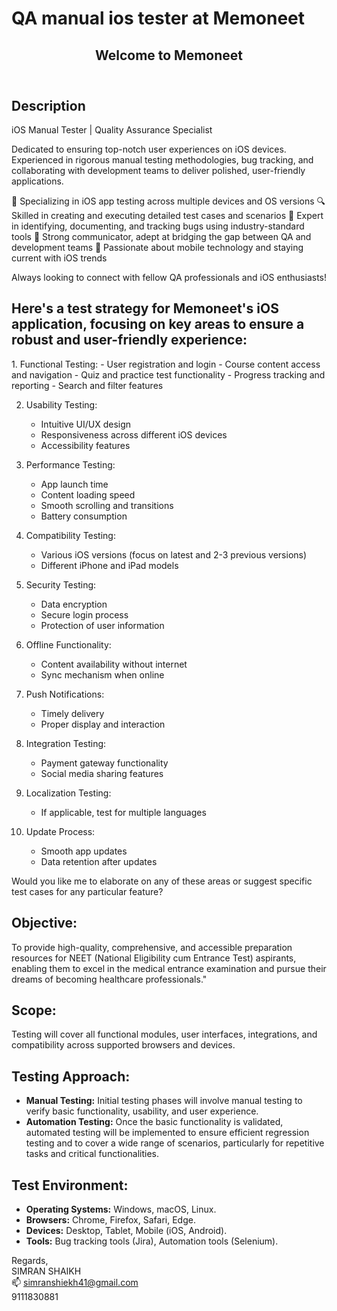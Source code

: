 <!DOCTYPE html>
<html lang="en">
<head>
  <meta charset="UTF-8">
  <meta name="viewport" content="width=device-width, initial-scale=1.0">
  
</head>
<body>
<h1>QA manual ios tester at <b>Memoneet</b></h1>
  <header>
    <h2>Welcome to Memoneet</h2>
  </header>

  <section>
<h2>Description</h2>
    <p>iOS Manual Tester | Quality Assurance Specialist

Dedicated to ensuring top-notch user experiences on iOS devices. Experienced in rigorous manual testing methodologies, bug tracking, and collaborating with development teams to deliver polished, user-friendly applications.

🍏 Specializing in iOS app testing across multiple devices and OS versions
🔍 Skilled in creating and executing detailed test cases and scenarios
🐞 Expert in identifying, documenting, and tracking bugs using industry-standard tools
🤝 Strong communicator, adept at bridging the gap between QA and development teams
📱 Passionate about mobile technology and staying current with iOS trends

Always looking to connect with fellow QA professionals and iOS enthusiasts!</p>
  </section>
 <section>
<h1>Here's a test strategy for Memoneet's iOS application, focusing on key areas to ensure a robust and user-friendly experience:</h1>
<p>
1. Functional Testing:
   - User registration and login
   - Course content access and navigation
   - Quiz and practice test functionality
   - Progress tracking and reporting
   - Search and filter features

2. Usability Testing:
   - Intuitive UI/UX design
   - Responsiveness across different iOS devices
   - Accessibility features

3. Performance Testing:
   - App launch time
   - Content loading speed
   - Smooth scrolling and transitions
   - Battery consumption

4. Compatibility Testing:
   - Various iOS versions (focus on latest and 2-3 previous versions)
   - Different iPhone and iPad models

5. Security Testing:
   - Data encryption
   - Secure login process
   - Protection of user information

6. Offline Functionality:
   - Content availability without internet
   - Sync mechanism when online

7. Push Notifications:
   - Timely delivery
   - Proper display and interaction

8. Integration Testing:
   - Payment gateway functionality
   - Social media sharing features

9. Localization Testing:
   - If applicable, test for multiple languages

10. Update Process:
    - Smooth app updates
    - Data retention after updates

Would you like me to elaborate on any of these areas or suggest specific test cases for any particular feature?</p>
  <h2>Objective:</h2>
  <p>To provide high-quality, comprehensive, and accessible preparation resources for NEET (National Eligibility cum Entrance Test) aspirants, enabling them to excel in the medical entrance examination and pursue their dreams of becoming healthcare professionals."</p>

  <h2>Scope:</h2>
  <p>Testing will cover all functional modules, user interfaces, integrations, and compatibility across supported browsers and devices.</p>

  <h2>Testing Approach:</h2>
  <ul>
    <li><strong>Manual Testing:</strong> Initial testing phases will involve manual testing to verify basic functionality, usability, and user experience.</li>
    <li><strong>Automation Testing:</strong> Once the basic functionality is validated, automated testing will be implemented to ensure efficient regression testing and to cover a wide range of scenarios, particularly for repetitive tasks and critical functionalities.</li>
  </ul>
<h2>Test Environment:</h2>
  <ul>
    <li><strong>Operating Systems:</strong> Windows, macOS, Linux.</li>
    <li><strong>Browsers:</strong> Chrome, Firefox, Safari, Edge.</li>
    <li><strong>Devices:</strong> Desktop, Tablet, Mobile (iOS, Android).</li>
    <li><strong>Tools:</strong> Bug tracking tools (Jira), Automation tools (Selenium).</li>
  </ul>
  </section>

  
</body>
</html>


Regards,<br>
SIMRAN SHAIKH <br>
    📫 simranshiekh41@gmail.com
 <br> <i class="fas fa-phone"></i> 9111830881
